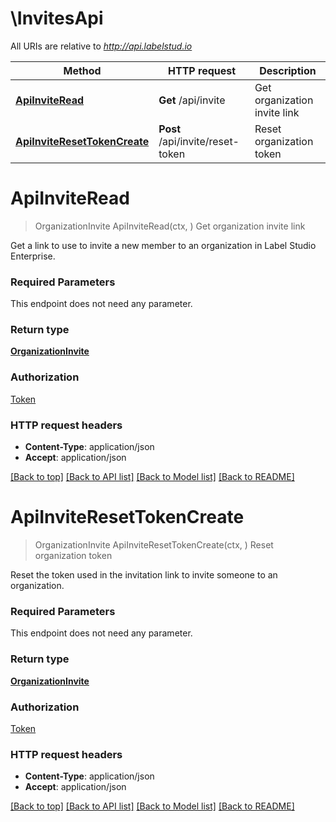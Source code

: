 # \InvitesApi

All URIs are relative to *http://api.labelstud.io*

Method | HTTP request | Description
------------- | ------------- | -------------
[**ApiInviteRead**](InvitesApi.md#ApiInviteRead) | **Get** /api/invite | Get organization invite link
[**ApiInviteResetTokenCreate**](InvitesApi.md#ApiInviteResetTokenCreate) | **Post** /api/invite/reset-token | Reset organization token


# **ApiInviteRead**
> OrganizationInvite ApiInviteRead(ctx, )
Get organization invite link

Get a link to use to invite a new member to an organization in Label Studio Enterprise.

### Required Parameters
This endpoint does not need any parameter.

### Return type

[**OrganizationInvite**](OrganizationInvite.md)

### Authorization

[Token](../README.md#Token)

### HTTP request headers

 - **Content-Type**: application/json
 - **Accept**: application/json

[[Back to top]](#) [[Back to API list]](../README.md#documentation-for-api-endpoints) [[Back to Model list]](../README.md#documentation-for-models) [[Back to README]](../README.md)

# **ApiInviteResetTokenCreate**
> OrganizationInvite ApiInviteResetTokenCreate(ctx, )
Reset organization token

Reset the token used in the invitation link to invite someone to an organization.

### Required Parameters
This endpoint does not need any parameter.

### Return type

[**OrganizationInvite**](OrganizationInvite.md)

### Authorization

[Token](../README.md#Token)

### HTTP request headers

 - **Content-Type**: application/json
 - **Accept**: application/json

[[Back to top]](#) [[Back to API list]](../README.md#documentation-for-api-endpoints) [[Back to Model list]](../README.md#documentation-for-models) [[Back to README]](../README.md)

